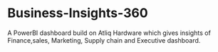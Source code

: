 # Business-Insights-360
A PowerBI dashboard build on Atliq Hardware which gives insights of Finance,sales, Marketing, Supply chain and Executive dashboard.
